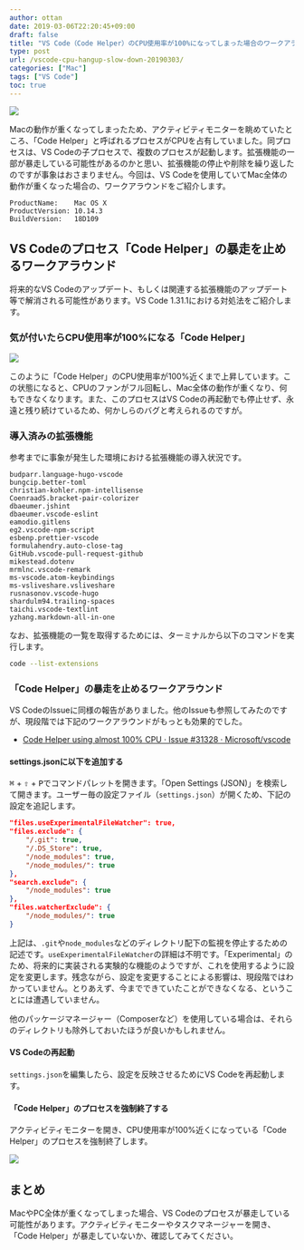 ```yaml
---
author: ottan
date: 2019-03-06T22:20:45+09:00
draft: false
title: "VS Code（Code Helper）のCPU使用率が100%になってしまった場合のワークアラウンド"
type: post
url: /vscode-cpu-hangup-slow-down-20190303/
categories: ["Mac"]
tags: ["VS Code"]
toc: true
---
```


![](/uploads/2019/03/190306-2730d936a56a3381.jpg)

Macの動作が重くなってしまったため、アクティビティモニターを眺めていたところ、「Code Helper」と呼ばれるプロセスがCPUを占有していました。同プロセスは、VS Codeの子プロセスで、複数のプロセスが起動します。拡張機能の一部が暴走している可能性があるのかと思い、拡張機能の停止や削除を繰り返したのですが事象はおさまりません。今回は、VS Codeを使用していてMac全体の動作が重くなった場合の、ワークアラウンドをご紹介します。

```
ProductName:	Mac OS X
ProductVersion:	10.14.3
BuildVersion:	18D109
```

## VS Codeのプロセス「Code Helper」の暴走を止めるワークアラウンド

将来的なVS Codeのアップデート、もしくは関連する拡張機能のアップデート等で解消される可能性があります。VS Code 1.31.1における対処法をご紹介します。

### 気が付いたらCPU使用率が100%になる「Code Helper」

![](/uploads/2019/03/190306-4f7e55be1bf1770e.png)

このように「Code Helper」のCPU使用率が100%近くまで上昇しています。この状態になると、CPUのファンがフル回転し、Mac全体の動作が重くなり、何もできなくなります。また、このプロセスはVS Codeの再起動でも停止せず、永遠と残り続けているため、何かしらのバグと考えられるのですが。

### 導入済みの拡張機能

参考までに事象が発生した環境における拡張機能の導入状況です。

```
budparr.language-hugo-vscode
bungcip.better-toml
christian-kohler.npm-intellisense
CoenraadS.bracket-pair-colorizer
dbaeumer.jshint
dbaeumer.vscode-eslint
eamodio.gitlens
eg2.vscode-npm-script
esbenp.prettier-vscode
formulahendry.auto-close-tag
GitHub.vscode-pull-request-github
mikestead.dotenv
mrmlnc.vscode-remark
ms-vscode.atom-keybindings
ms-vsliveshare.vsliveshare
rusnasonov.vscode-hugo
shardulm94.trailing-spaces
taichi.vscode-textlint
yzhang.markdown-all-in-one
```

なお、拡張機能の一覧を取得するためには、ターミナルから以下のコマンドを実行します。

```bash
code --list-extensions
```

### 「Code Helper」の暴走を止めるワークアラウンド

VS CodeのIssueに同様の報告がありました。他のIssueも参照してみたのですが、現段階では下記のワークアラウンドがもっとも効果的でした。

- [Code Helper using almost 100% CPU · Issue #31328 · Microsoft/vscode](https://github.com/Microsoft/vscode/issues/31328)

#### settings.jsonに以下を追加する

<kbd>&#8984;</kbd> + <kbd>&#8679;</kbd> + <kbd>P</kbd>でコマンドパレットを開きます。「Open Settings (JSON)」を検索して開きます。ユーザー毎の設定ファイル（`settings.json`）が開くため、下記の設定を追記します。

```json
"files.useExperimentalFileWatcher": true,
"files.exclude": {
	"/.git": true,
	"/.DS_Store": true,
	"/node_modules": true,
	"/node_modules/": true
},
"search.exclude": {
	"/node_modules": true
},
"files.watcherExclude": {
	"/node_modules/": true
}
```

上記は、`.git`や`node_modules`などのディレクトリ配下の監視を停止するための記述です。`useExperimentalFileWatcher`の詳細は不明です。「Experimental」のため、将来的に実装される実験的な機能のようですが、これを使用するように設定を変更します。残念ながら、設定を変更することによる影響は、現段階ではわかっていません。とりあえず、今までできていたことができなくなる、ということには遭遇していません。

他のパッケージマネージャー（Composerなど）を使用している場合は、それらのディレクトリも除外しておいたほうが良いかもしれません。

#### VS Codeの再起動

`settings.json`を編集したら、設定を反映させるためにVS Codeを再起動します。

#### 「Code Helper」のプロセスを強制終了する

アクティビティモニターを開き、CPU使用率が100%近くになっている「Code Helper」のプロセスを強制終了します。

![](/uploads/2019/03/190306-4f7e55be1bf1770e.png)

## まとめ

MacやPC全体が重くなってしまった場合、VS Codeのプロセスが暴走している可能性があります。アクティビティモニターやタスクマネージャーを開き、「Code Helper」が暴走していないか、確認してみてください。
